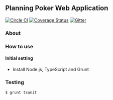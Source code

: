 ## Planning Poker Web Application
[![Circle CI](https://circleci.com/gh/unksato/PlanningPoker/tree/develop.svg?style=svg)](https://circleci.com/gh/unksato/PlanningPoker/tree/develop)
[![Coverage Status](https://coveralls.io/repos/unksato/PlanningPoker/badge.svg?branch=develop&service=github)](https://coveralls.io/github/unksato/PlanningPoker?branch=develop)
[![Gitter](https://badges.gitter.im/Join%20Chat.svg)](https://gitter.im/unksato/PlanningPoker?utm_source=badge&utm_medium=badge&utm_campaign=pr-badge)
### About

### How to use

#### Initial setting

* Install Node.js, TypeScript and Grunt


### Testing

```
$ grunt tsunit
```
